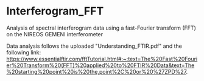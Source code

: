 # Interferogram_FFT
Analysis of spectral interferogram data using a fast-Fourier transform (FFT) on the NIREOS GEMENI interferometer

Data analysis follows the uploaded "Understanding_FTIR.pdf" and the following link: 
https://www.essentialftir.com/fftTutorial.html#:~:text=The%20Fast%20Fourier%20Transform%20(FFT)%20applied%20to%20FTIR%20Data&text=The%20starting%20point%20is%20the,point%2C%20or%20%27ZPD%27.
